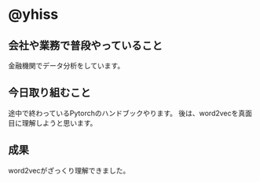 # @yhiss

## 会社や業務で普段やっていること

金融機関でデータ分析をしています。  

## 今日取り組むこと
途中で終わっているPytorchのハンドブックやります。
後は、word2vecを真面目に理解しようと思います。

## 成果
word2vecがざっくり理解できました。
